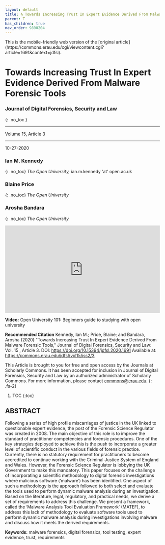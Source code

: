 ```yaml
---
layout: default
title: § Towards Increasing Trust In Expert Evidence Derived From Malware Forensic Tools 
parent: T 
has_children: true
nav_order: 9800204
---
```

<style>
.dont-break-out {
  /* These are technically the same, but use both */
  overflow-wrap: break-word;
  word-wrap: break-word;

  -ms-word-break: break-all;
  /* This is the dangerous one in WebKit, as it breaks things wherever */
  word-break: break-all;
  /* Instead use this non-standard one: */
  word-break: break-word;
}

.youtube-container {
    position: relative;
    width: 100%;
    height: 0;
    padding-bottom: 56.25%;
}
.youtube-video {
    position: absolute;
    top: 0;
    left: 0;
    width: 100%;
    height: 100%;
}

</style>

<div class="dont-break-out" markdown="1">
This is the mobile-friendly web version of the [original article](https://commons.erau.edu/cgi/viewcontent.cgi?article=1691&context=jdfsl).

# Towards Increasing Trust In Expert Evidence Derived From Malware Forensic Tools 

### Journal of Digital Forensics, Security and Law 
{: .no_toc }

***

Volume 15, Article 3

***

10-27-2020
### Ian M. Kennedy 
{: .no_toc}
_The Open University,_ ian.m.kennedy 'at' open.ac.uk

### Blaine Price
{: .no_toc}
_The Open University_

### Arosha Bandara
{: .no_toc}
_The Open University_

<div class="youtube-container">
<iframe width="100%" src="https://www.youtube.com/embed/xzfL61jxSl8" title="YouTube video player" frameborder="0" allow="accelerometer; autoplay; clipboard-write; encrypted-media; gyroscope; picture-in-picture" allowfullscreen class="youtube-video"></iframe>
</div>

**Video:** Open University 101: Beginners guide to studying with open university 


**Recommended Citation**
Kennedy, Ian M.; Price, Blaine; and Bandara, Arosha (2020) "Towards Increasing Trust In Expert Evidence Derived From Malware Forensic Tools," Journal of Digital Forensics, Security and Law: Vol. 15 , Article 3. DOI: https://doi.org/10.15394/jdfsl.2020.1691
Available at: https://commons.erau.edu/jdfsl/vol15/iss2/3

This Article is brought to you for free and open access by the Journals at Scholarly Commons. It has been accepted for inclusion in Journal of Digital Forensics, Security and Law by an authorized administrator of Scholarly Commons. For more information, please contact commons@erau.edu.
{: .fs-2}

1. TOC
{:toc}

## ABSTRACT
Following a series of high profile miscarriages of justice in the UK linked to questionable expert evidence, the post of the Forensic Science Regulator was created in 2008. The main objective of this role is to improve the standard of practitioner competencies and forensic procedures. One of the key strategies deployed to achieve this is the push to incorporate a greater level of scientific conduct in the various fields of forensic practice. Currently, there is no statutory requirement for practitioners to become accredited to continue working with the Criminal Justice System of England and Wales. However, the Forensic Science Regulator is lobbying the UK Government to make this mandatory. This paper focuses on the challenge of incorporating a scientific methodology to digital forensic investigations where malicious software (‘malware’) has been identified. One aspect of such a methodology is the approach followed to both select and evaluate the tools used to perform dynamic malware analysis during an investigation. Based on the literature, legal, regulatory, and practical needs, we derive a set of requirements to address this challenge. We present a framework, called the ‘Malware Analysis Tool Evaluation Framework’ (MATEF), to address this lack of methodology to evaluate software tools used to perform dynamic malware analysis during investigations involving malware and discuss how it meets the derived requirements.

**Keywords:** malware forensics, digital forensics, tool testing, expert evidence, trust, requirements

</div>
